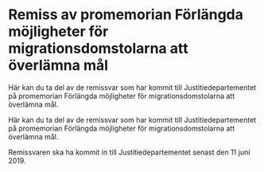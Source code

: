 # Remiss av promemorian Förlängda möjligheter för migrationsdomstolarna att överlämna mål

Här kan du ta del av de remissvar som har kommit till Justitiedepartementet på promemorian Förlängda möjligheter för migrationsdomstolarna att överlämna mål.

Här kan du ta del av de remissvar som har kommit till Justitiedepartementet på promemorian Förlängda möjligheter för migrationsdomstolarna att överlämna mål.

Remissvaren ska ha kommit in till Justitiedepartementet senast den 11 juni 2019.
